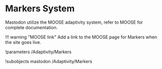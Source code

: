 # Markers System

Mastodon utilize the MOOSE adaptivity system, refer to MOOSE for complete documentation.

!!! warning "MOOSE link"
    Add a link to the MOOSE page for Markers when the site goes live.


!parameters /Adaptivity/Markers

!subobjects mastodon /Adaptivity/Markers
